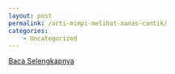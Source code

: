 ```yaml
---
layout: post
permalink: /arti-mimpi-melihat-nanas-cantik/
categories:
    - Uncategorized
---
```


[Baca Selengkapnya](/09)